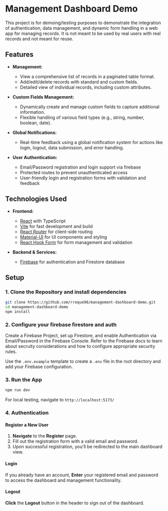 # Management Dashboard Demo

This project is for demoing/testing purposes to demonstrate the integration of authentication, data management, and dynamic form handling in a web app for managing records. It is not meant to be used by real users with real records and not meant for reuse.

## Features

- **Management:**
  - View a comprehensive list of records in a paginated table format.
  - Add/edit/delete records with standard and custom fields.
  - Detailed view of individual records, including custom attributes.

- **Custom Fields Management:**
  - Dynamically create and manage custom fields to capture additional information.
  - Flexible handling of various field types (e.g., string, number, boolean, date).

- **Global Notifications:**
  - Real-time feedback using a global notification system for actions like login, logout, data submission, and error handling.

- **User Authentication:**
  - Email/Password registration and login support via firebase
  - Protected routes to prevent unauthenticated access
  - User-friendly login and registration forms with validation and feedback

## Technologies Used

- **Frontend:**
  - [React](https://reactjs.org/) with TypeScript
  - [Vite](https://vitejs.dev/) for fast development and build
  - [React Router](https://reactrouter.com/) for client-side routing
  - [Material-UI](https://mui.com/) for UI components and styling
  - [React Hook Form](https://react-hook-form.com/) for form management and validation

- **Backend & Services:**
  - [Firebase](https://firebase.google.com/) for authentication and Firestore database

## Setup

### 1. **Clone the Repository and install dependencies**

```bash
git clone https://github.com/rroque98/management-dashboard-demo.git
cd management-dashboard-demo
npm install
```

### 2. **Configure your firebase firestore and auth**
Create a Firebase Project, set up Firestore, and enable Authentication via Email/Password in the Firebase Console. Refer to the Firebase docs to learn about secruity considerations and how to configure appropriate security rules.

Use the `.env.example` template to create a `.env` file in the root directory and add your Firebase configuration.

### 3. **Run the App**

```bash
npm run dev
```

For local testing, navigate to `http://localhost:5173/`

### 4. **Authentication**

#### Register a New User

1. **Navigate** to the **Register** page.
2. Fill out the registration form with a valid email and password.
3. Upon successful registration, you'll be redirected to the main dashboard view.

#### Login

If you already have an account, **Enter** your registered email and password to access the dashboard and management functionality.

#### Logout

**Click** the **Logout** button in the header to sign out of the dashboard.
